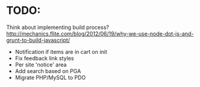 # TODO:
Think about implementing build process?
http://mechanics.flite.com/blog/2012/06/19/why-we-use-node-dot-js-and-grunt-to-build-javascript/

* Notification if items are in cart on init
* Fix feedback link styles
* Per site 'notice' area
* Add search based on PGA
* Migrate PHP/MySQL to PDO